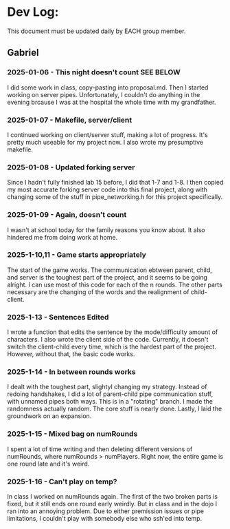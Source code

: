 # Dev Log:

This document must be updated daily by EACH group member.

## Gabriel

### 2025-01-06 - This night doesn't count SEE BELOW
I did some work in class, copy-pasting into proposal.md. Then I started working on server pipes. Unfortunately, I couldn't do anything in the evening brcause I was at the hospital the whole time with my grandfather.

### 2025-01-07 - Makefile, server/client
I continued working on client/server stuff, making a lot of progress. It's pretty much useable for my project now. I also wrote my presumptive makefile.

### 2025-01-08 - Updated forking server
Since I hadn't fully finished lab 15 before, I did that 1-7 and 1-8. I then copied my most accurate forking server code into this final project, along with changing some of the stuff in pipe_networking.h for this project specifically.

### 2025-01-09 - Again, doesn't count
I wasn't at school today for the family reasons you know about. It also hindered me from doing work at home.

### 2025-1-10,11 - Game starts appropriately
The start of the game works. The communication ebtween parent, child, and server is the toughest part of the project, and it seems to be going alright. I can use most of this code for each of the n rounds. The other parts necessary are the changing of the words and the realignment of child-client.

### 2025-1-13 - Sentences Edited
I wrote a function that edits the sentence by the mode/difficulty amount of characters. I also wrote the client side of the code. Currently, it doesn't switch the client-child every time, which is the hardest part of the project. However, without that, the basic code works.

### 2025-1-14 - In between rounds works
I dealt with the toughest part, slightyl changing my strategy. Instead of redoing handshakes, I did a lot of parent-child pipe communication stuff, with unnamed pipes both ways. This is in a "rotating" branch. I made the randomness actually random. The core stuff is nearly done. Lastly, I laid the groundwork on an expansion.

### 2025-1-15 - Mixed bag on numRounds
I spent a lot of time writing and then deleting different versions of numRounds, where numRounds > numPlayers. Right now, the entire game is one round late and it's weird.

### 2025-1-16 - Can't play on temp?
In class I worked on numRounds again. The first of the two broken parts is fixed, but it still ends one round early weirdly. But in class and in the dojo I ran into an annoying problem. Due to either premission issues or pipe limitations, I couldn't play with somebody else who ssh'ed into temp.
